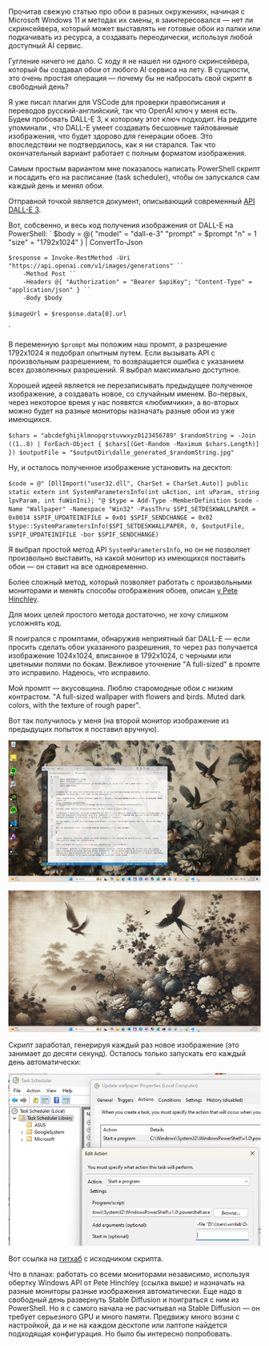 Прочитав свежую статью про обои в разных окружениях, начиная с Microsoft Windows 11 и методах их смены, я заинтересовался — нет ли скринсейвера, который может выставлять не готовые обои из папки или подкачивать из ресурса, а создавать переодически, используя любой доступный AI сервис. 

Гугление ничего не дало. С ходу я не нашел ни одного скринсейвера, который бы создавал обои от любого AI сервиса на лету. В сущности, это очень простая операция — почему бы не набросать свой скрипт в свободный день?

Я уже писал плагин для VSCode для проверки правописания и переводов русский-английский, так что OpenAI ключ у меня есть. Будем пробовать DALL-E 3, к которому этот ключ подходит. На реддите упоминали , что DALL-E умеет создавать бесшовные тайлованные изображения, что будет здорово для генерации обоев. Это впоследствии не подтвердилось, как я ни старался. Так что окончательный вариант работает с полным форматом изображения.

Самым простым вариантом мне показалось написать PowerShell скрипт и посадить его на расписание (task scheduler), чтобы он запускался сам каждый день и менял обои.

Отправной точкой является документ, описывающий современный [API DALL-E 3](https://platform.openai.com/docs/guides/images/usage).

Вот, собсвенно, и весь код получения изображения от DALL-E на PowerShell:
`
    $body = @{
        "model" = "dall-e-3"
        "prompt" = $prompt
        "n" = 1
        "size" = "1792x1024"
    } | ConvertTo-Json

    $response = Invoke-RestMethod -Uri "https://api.openai.com/v1/images/generations" ``
        -Method Post ``
        -Headers @{ "Authorization" = "Bearer $apiKey"; "Content-Type" = "application/json" } ``
        -Body $body

    $imageUrl = $response.data[0].url
`

В переменную `$prompt` мы положим наш промпт, а разрешение 1792x1024 я подобрал опытным путем. Если вызывать API с произвольным разрешением, то возвращается ошибка с указанием всех дозволенных разрешений. Я выбрал максимально доступное.

Хорошей идеей является не перезаписывать предыдущее полученное изображение, а создавать новое, со случайным именем. Во-первых, через некоторое время у нас появятся «любимчики», а во-вторых можно будет на разные мониторы назначать разные обои из уже имеющихся.

`
    $chars = "abcdefghijklmnopqrstuvwxyz0123456789"
    $randomString = -Join ((1..8) | ForEach-Object { $chars[(Get-Random -Maximum $chars.Length)] })
    $outputFile = "$outputDir\dalle_generated_$randomString.jpg"
`

Ну, и осталось полученное изображение установить на десктоп:

`
    $code = @"
    [DllImport("user32.dll", CharSet = CharSet.Auto)]
    public static extern int SystemParametersInfo(int uAction, int uParam, string lpvParam, int fuWinIni);
    "@
    $type = Add-Type -MemberDefinition $code -Name "Wallpaper" -Namespace "Win32" -PassThru
    $SPI_SETDESKWALLPAPER = 0x0014
    $SPIF_UPDATEINIFILE = 0x01
    $SPIF_SENDCHANGE = 0x02
    $type::SystemParametersInfo($SPI_SETDESKWALLPAPER, 0, $outputFile, $SPIF_UPDATEINIFILE -bor $SPIF_SENDCHANGE)
`

Я выбрал простой метод API `SystemParametersInfo`, но он не позволяет произвольно выставить, на какой монитор из имеющихся поставить обои — он ставит на все одновременно.

Более сложный метод, который позволяет работать с произвольными мониторами и менять способы отображения обоев, описан [у Pete Hinchley](https://hinchley.net/articles/using-powershell-to-automatically-change-the-desktop-wallpaper-based-on-screen-resolution).

Для моих целей простого метода достаточно, не хочу слишком усложнять код.

Я поигрался с промптами, обнаружив неприятный баг DALL-E — если просить сделать обои указанного разрешения, то через раз получается изображение 1024x1024, вписанное в 1792x1024, с черными или цветными полями по бокам. Вежливое уточнение "A full-sized" в промте это исправило. Надеюсь, что исправило.

Мой промпт — вкусовщина. Люблю старомодные обои с низким контрастом. "A full-sized wallpaper with flowers and birds. Muted dark colors, with the texture of rough paper".

Вот так получилось у меня (на второй монитор изображение из предыдущих попыток я поставил вручную). 

![Монитор правый!](monitor1.png "right monitor")

![Монитор левый!](monitor2.png "left monitor")

Скрипт заработал, генерируя каждый раз новое изображение (это занимает до десяти секунд). Осталось только запускать его каждый день автоматически:

![Вот настройки для запуска скрипта!](task_scheduler.png "task scheduler")

Вот ссылка на [гитхаб](https://github.com/wmlabtx/update_wallpaper/blob/main/updatewallpaper.ps1) с исходником скрипта.

Что в планах: работать со всеми мониторами независимо, используя обертку Windows API от Pete Hinchley (ссылка выше) и назначать на разные мониторы разные изображения автоматически. Еще надо в свободный день развернуть Stable Diffusion и поиграться с ним из PowerShell. Но я с самого начала не расчитывал на Stable Diffusion — он требует серьезного GPU и много памяти. Предвижу много возни с настройкой, да и не на каждом десктопе или лаптопе найдется подходящая конфигурация. Но было бы интересно попробовать.